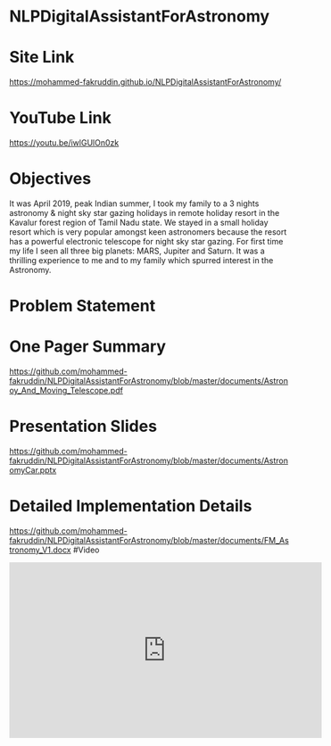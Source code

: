 # NLPDigitalAssistantForAstronomy
# Site Link
https://mohammed-fakruddin.github.io/NLPDigitalAssistantForAstronomy/
# YouTube Link
https://youtu.be/iwlGUlOn0zk
# Objectives
It was April 2019, peak Indian summer, I took my family to a 3 nights astronomy & night sky star gazing holidays in remote holiday resort in the Kavalur forest region of Tamil Nadu state. We stayed in a small holiday resort which is very popular amongst keen astronomers because the resort has a powerful electronic telescope for night sky star gazing. For first time my life I seen all three big planets: MARS, Jupiter and Saturn. It was a thrilling experience to me and to my family which spurred interest in the Astronomy.
# Problem Statement
# One Pager Summary
https://github.com/mohammed-fakruddin/NLPDigitalAssistantForAstronomy/blob/master/documents/Astronoy_And_Moving_Telescope.pdf
# Presentation Slides
https://github.com/mohammed-fakruddin/NLPDigitalAssistantForAstronomy/blob/master/documents/AstronomyCar.pptx
# Detailed Implementation Details
https://github.com/mohammed-fakruddin/NLPDigitalAssistantForAstronomy/blob/master/documents/FM_Astronomy_V1.docx
#Video
<iframe width="560" height="315" src="https://www.youtube.com/embed/iwlGUlOn0zk" frameborder="0" allow="accelerometer; autoplay; encrypted-media; gyroscope; picture-in-picture" allowfullscreen></iframe>
